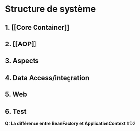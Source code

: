
# Structure de système

## 1. [[Core Container]]

## 2. [[AOP]]

## 3. Aspects

## 4. Data Access/integration

## 5. Web

## 6. Test

**Q: La différence entre BeanFactory et ApplicationContext** #D2  
